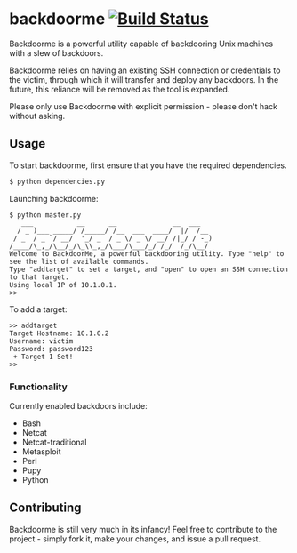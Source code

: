 # backdoorme [![Build Status](https://travis-ci.org/Kkevsterrr/backdoorme.png)](https://travis-ci.org/Kkevsterrr/backdoorme)

 Backdoorme is a powerful utility capable of backdooring Unix machines with a slew of backdoors.  
 
 Backdoorme relies on having an existing SSH connection or credentials to the victim, through which it will transfer and deploy any backdoors.  In the future, this reliance will be removed as the tool is expanded.  
 
 Please only use Backdoorme with explicit permission - please don't hack without asking.  
## Usage
To start backdoorme, first ensure that you have the required dependencies. 
```python
$ python dependencies.py
```
Launching backdoorme:
```
$ python master.py
   ___           __      __              __  ___
  / _ )___ _____/ /_____/ /__  ___  ____/  |/  /__
 / _  / _ `/ __/  '_/ _  / _ \/ _ \/ __/ /|_/ / -_)
/____/\_,_/\__/_/\_\\_,_/\___/\___/_/ /_/  /_/\__/
Welcome to BackdoorMe, a powerful backdooring utility. Type "help" to see the list of available commands.
Type "addtarget" to set a target, and "open" to open an SSH connection to that target.
Using local IP of 10.1.0.1.
>>
```
To add a target:
``` 
>> addtarget
Target Hostname: 10.1.0.2
Username: victim
Password: password123
 + Target 1 Set!
>>
 ```
### Functionality  
Currently enabled backdoors include:
 
 - Bash
 - Netcat
 - Netcat-traditional
 - Metasploit
 - Perl
 - Pupy
 - Python
  
## Contributing
Backdoorme is still very much in its infancy! Feel free to contribute to the project - simply fork it, make your changes, and issue a pull request. 
